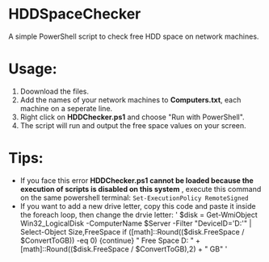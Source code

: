 # HDDSpaceChecker
A simple PowerShell script to check free HDD space on network machines.

# Usage:
1. Doownload the files.
2. Add the names of your network machines to **Computers.txt**, each machine on a seperate line.
2. Right click on **HDDChecker.ps1** and choose "Run with PowerShell".
3. The script will run and output the free space values on your screen.

# Tips:
* If you face this error **HDDChecker.ps1 cannot be loaded because the execution of scripts is disabled on this system** , execute this command on the same powershell terminal: `Set-ExecutionPolicy RemoteSigned`
* If you want to add a new drive letter, copy this code and paste it inside the foreach loop, then change the drvie letter:
'	$disk = Get-WmiObject Win32_LogicalDisk -ComputerName $Server -Filter "DeviceID='D:'" | Select-Object Size,FreeSpace
    if ([math]::Round(($disk.FreeSpace / $ConvertToGB)) -eq 0) {continue}
	"		Free Space D: " + [math]::Round(($disk.FreeSpace / $ConvertToGB),2) + " GB"
'
